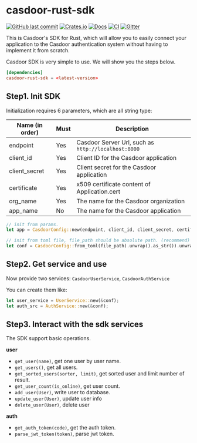 # casdoor-rust-sdk

[![GitHub last commit](https://img.shields.io/github/last-commit/casdoor/casdoor-rust-sdk)](https://github.com/casdoor/casdoor-rust-sdk/commits/master)
[![Crates.io](https://img.shields.io/crates/v/casdoor-rust-sdk.svg)](https://crates.io/crates/casdoor-rust-sdk)
[![Docs](https://docs.rs/casdoor-rust-sdk/badge.svg)](https://docs.rs/casdoor-rust-sdk)
[![CI](https://github.com/casdoor/casdoor-rust-sdk/workflows/CI/badge.svg)](https://github.com/casdoor/casdoor-rust-sdk/actions)
[![Gitter](https://badges.gitter.im/Join%20Chat.svg)](https://gitter.im/casbin/casdoor)

This is Casdoor's SDK for Rust, which will allow you to easily connect your application to the Casdoor authentication system without having to implement it from scratch.

Casdoor SDK is very simple to use. We will show you the steps below.

```toml
[dependencies]
casdoor-rust-sdk = <latest-version>
```

## Step1. Init SDK

Initialization requires 6 parameters, which are all string type:

| Name (in order) | Must | Description                                         |
| --------------- | ---- | --------------------------------------------------- |
| endpoint        | Yes  | Casdoor Server Url, such as `http://localhost:8000` |
| client_id       | Yes  | Client ID for the Casdoor application               |
| client_secret   | Yes  | Client secret for the Casdoor application           |
| certificate     | Yes  | x509 certificate content of Application.cert        |
| org_name        | Yes  | The name for the Casdoor organization               |
| app_name        | No   | The name for the Casdoor application                |

```rust
// init from params.
let app = CasdoorConfig::new(endpoint, client_id, client_secret, certificate, org_name);

// init from toml file, file_path should be absolute path. (recommend)
let conf = CasdoorConfig::from_toml(file_path).unwrap().as_str()).unwrap();
```

## Step2. Get service and use

Now provide two services: `CasdoorUserService`, `CasdoorAuthService`

You can create them like:

```rust
let user_service = UserService::new(&conf);
let auth_src = AuthService::new(&conf);
```

## Step3. Interact with the sdk services

The SDK support basic operations.

**user**

- `get_user(name)`, get one user by user name.
- `get_users()`, get all users.
- `get_sorted_users(sorter, limit)`, get sorted user and limit number of result.
- `get_user_count(is_online)`, get user count.
- `add_user(User)`, write user to database.
- `update_user(User)`, update user info
- `delete_user(User)`, delete user

**auth**

- `get_auth_token(code)`, get the auth token.
- `parse_jwt_token(token)`, parse jwt token.
